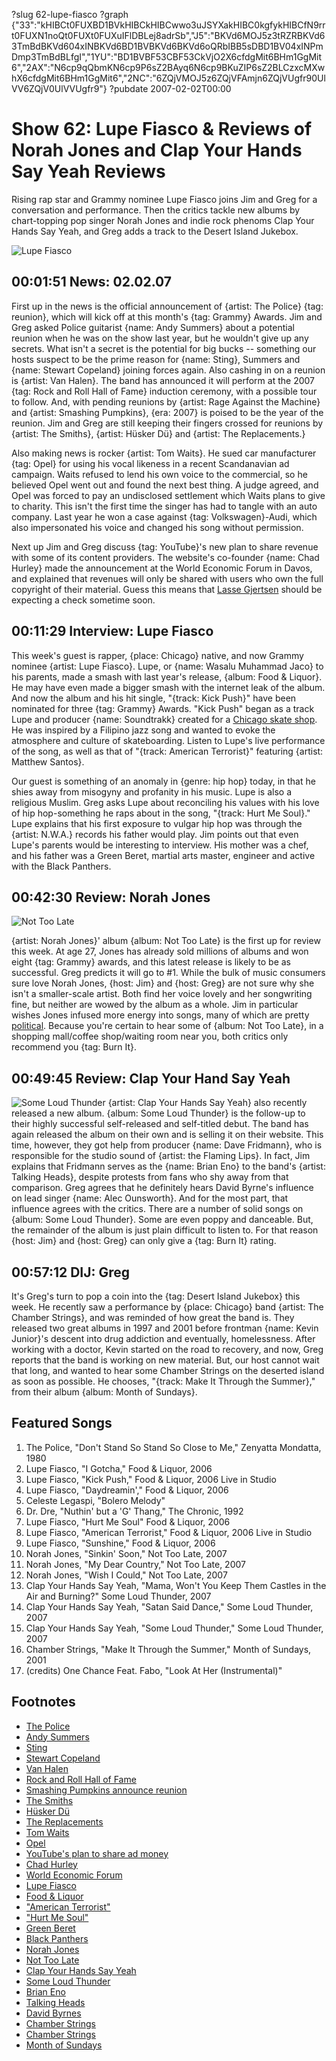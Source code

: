 ?slug 62-lupe-fiasco
?graph {"33":"kHIBCt0FUXBD1BVkHIBCkHIBCwwo3uJSYXakHIBC0kgfykHIBCfN9rrt0FUXN1noQt0FUXt0FUXuIFlDBLej8adrSb","J5":"BKVd6MOJ5z3tRZRBKVd63TmBdBKVd604xINBKVd6BD1BVBKVd6BKVd6oQRbIBB5sDBD1BV04xINPmDmp3TmBdBLfgI","1YU":"BD1BVBF53CBF53CkVjO2X6cfdgMit6BHm1GgMit6","2AX":"N6cp9qQbmKN6cp9P6sZ2BAyq6N6cp9BKuZIP6sZ2BLCzxcMXwhX6cfdgMit6BHm1GgMit6","2NC":"6ZQjVMOJ5z6ZQjVFAmjn6ZQjVUgfr90UlVV6ZQjV0UlVVUgfr9"}
?pubdate 2007-02-02T00:00

# Show 62: Lupe Fiasco & Reviews of Norah Jones and Clap Your Hands Say Yeah Reviews
Rising rap star and Grammy nominee Lupe Fiasco joins Jim and Greg for a conversation and performance. Then the critics tackle new albums by chart-topping pop singer Norah Jones and indie rock phenoms Clap Your Hands Say Yeah, and Greg adds a track to the Desert Island Jukebox.

![Lupe Fiasco](https://static.soundopinions.org/images/2007/lupefiasco.jpg)


## 00:01:51 News: 02.02.07
First up in the news is the official announcement of {artist: The Police} {tag: reunion}, which will kick off at this month's {tag: Grammy} Awards. Jim and Greg asked Police guitarist {name: Andy Summers} about a potential reunion when he was on the show last year, but he wouldn't give up any secrets. What isn't a secret is the potential for big bucks -- something our hosts suspect to be the prime reason for {name: Sting}, Summers and {name: Stewart Copeland} joining forces again. Also cashing in on a reunion is {artist: Van Halen}. The band has announced it will perform at the 2007 {tag: Rock and Roll Hall of Fame} induction ceremony, with a possible tour to follow. And, with pending reunions by {artist: Rage Against the Machine} and {artist: Smashing Pumpkins}, {era: 2007} is poised to be the year of the reunion. Jim and Greg are still keeping their fingers crossed for reunions by {artist: The Smiths}, {artist: Hüsker Dü} and {artist: The Replacements.}

Also making news is rocker {artist: Tom Waits}. He sued car manufacturer {tag: Opel} for using his vocal likeness in a recent Scandanavian ad campaign. Waits refused to lend his own voice to the commercial, so he believed Opel went out and found the next best thing. A judge agreed, and Opel was forced to pay an undisclosed settlement which Waits plans to give to charity. This isn't the first time the singer has had to tangle with an auto company. Last year he won a case against {tag: Volkswagen}-Audi, which also impersonated his voice and changed his song without permission. 

Next up Jim and Greg discuss {tag: YouTube}'s new plan to share revenue with some of its content providers. The website's co-founder {name: Chad Hurley} made the announcement at the World Economic Forum in Davos, and explained that revenues will only be shared with users who own the full copyright of their material. Guess this means that [Lasse Gjertsen](http://www.youtube.com/watch?v=JzqumbhfxRo&eurl) should be expecting a check sometime soon.

## 00:11:29 Interview: Lupe Fiasco
This week's guest is rapper, {place: Chicago} native, and now Grammy nominee {artist: Lupe Fiasco}. Lupe, or {name: Wasalu Muhammad Jaco} to his parents, made a smash with last year's release, {album: Food & Liquor}. He may have even made a bigger smash with the internet leak of the album. And now the album and his hit single, "{track: Kick Push}" have been nominated for three {tag: Grammy} Awards. "Kick Push" began as a track Lupe and producer {name: Soundtrakk} created for a [Chicago skate shop](http://www.upriseskateshop.com/). He was inspired by a Filipino jazz song and wanted to evoke the atmosphere and culture of skateboarding. Listen to Lupe's live performance of the song, as well as that of "{track: American Terrorist}" featuring {artist: Matthew Santos}. 

Our guest is something of an anomaly in {genre: hip hop} today, in that he shies away from misogyny and profanity in his music. Lupe is also a religious Muslim. Greg asks Lupe about reconciling his values with his love of hip hop-something he raps about in the song, "{track: Hurt Me Soul}." Lupe explains that his first exposure to vulgar hip hop was through the {artist: N.W.A.} records his father would play. Jim points out that even Lupe's parents would be interesting to interview. His mother was a chef, and his father was a Green Beret, martial arts master, engineer and active with the Black Panthers.

## 00:42:30 Review: Norah Jones
![Not Too Late](https://static.soundopinions.org/assets/62/1YU0.jpg)

{artist: Norah Jones}' album {album: Not Too Late} is the first up for review this week. At age 27, Jones has already sold millions of albums and won eight {tag: Grammy} awards, and this latest release is likely to be as successful. Greg predicts it will go to #1. While the bulk of music consumers sure love Norah Jones, {host: Jim} and {host: Greg} are not sure why she isn't a smaller-scale artist. Both find her voice lovely and her songwriting fine, but neither are wowed by the album as a whole. Jim in particular wishes Jones infused more energy into songs, many of which are pretty [political](http://www.lyrics4all.net/n/norah-jones/not-too-late/my-dear-country.php). Because you're certain to hear some of {album: Not Too Late}, in a shopping mall/coffee shop/waiting room near you, both critics only recommend you {tag: Burn It}. 

## 00:49:45 Review: Clap Your Hand Say Yeah
![Some Loud Thunder](https://static.soundopinions.org/assets/62/2AX0.jpg)
{artist: Clap Your Hands Say Yeah} also recently released a new album. {album: Some Loud Thunder} is the follow-up to their highly successful self-released and self-titled debut. The band has again released the album on their own and is selling it on their website. This time, however, they got help from producer {name: Dave Fridmann}, who is responsible for the studio sound of {artist: the Flaming Lips}. In fact, Jim explains that Fridmann serves as the {name: Brian Eno} to the band's {artist: Talking Heads}, despite protests from fans who shy away from that comparison. Greg agrees that he definitely hears David Byrne's influence on lead singer {name: Alec Ounsworth}. And for the most part, that influence agrees with the critics. There are a number of solid songs on {album: Some Loud Thunder}. Some are even poppy and danceable. But, the remainder of the album is just plain difficult to listen to. For that reason {host: Jim} and {host: Greg} can only give a {tag: Burn It} rating.

## 00:57:12 DIJ: Greg
It's Greg's turn to pop a coin into the {tag: Desert Island Jukebox} this week. He recently saw a performance by {place: Chicago} band {artist: The Chamber Strings}, and was reminded of how great the band is. They released two great albums in 1997 and 2001 before frontman {name: Kevin Junior}'s descent into drug addiction and eventually, homelessness. After working with a doctor, Kevin started on the road to recovery, and now, Greg reports that the band is working on new material. But, our host cannot wait that long, and wanted to hear some Chamber Strings on the deserted island as soon as possible. He chooses, "{track: Make It Through the Summer}," from their album {album: Month of Sundays}.

## Featured Songs
1. The Police, "Don't Stand So Stand So Close to Me," Zenyatta Mondatta, 1980 
2. Lupe Fiasco, "I Gotcha," Food & Liquor, 2006
3. Lupe Fiasco, "Kick Push," Food & Liquor, 2006 Live in Studio
4. Lupe Fiasco, "Daydreamin'," Food & Liquor, 2006
5. Celeste Legaspi, "Bolero Melody"
6. Dr. Dre, "Nuthin' but a 'G' Thang," The Chronic, 1992
7. Lupe Fiasco, "Hurt Me Soul" Food & Liquor, 2006
8. Lupe Fiasco, "American Terrorist," Food & Liquor, 2006 Live in Studio
9. Lupe Fiasco, "Sunshine," Food & Liquor, 2006 
10. Norah Jones, "Sinkin' Soon," Not Too Late, 2007 
11. Norah Jones, "My Dear Country," Not Too Late, 2007 
12. Norah Jones, "Wish I Could," Not Too Late, 2007
13. Clap Your Hands Say Yeah, "Mama, Won't You Keep Them Castles in the Air and Burning?" Some Loud Thunder, 2007 
14. Clap Your Hands Say Yeah, "Satan Said Dance," Some Loud Thunder, 2007
15. Clap Your Hands Say Yeah, "Some Loud Thunder," Some Loud Thunder, 2007
16. Chamber Strings, "Make It Through the Summer," Month of Sundays, 2001
17. (credits) One Chance Feat. Fabo, "Look At Her (Instrumental)"

## Footnotes
- [The Police](http://www.allmusic.com/cg/amg.dll?p=amg&sql=11:y69fs35ba3vg)
- [Andy Summers](http://www.andysummers.com/)
- [Sting](http://www.sting.com/)
- [Stewart Copeland](http://www.stewartcopeland.net/)
- [Van Halen](http://www.van-halen.com/)
- [Rock and Roll Hall of Fame](http://www.rockhall.com/)
- [Smashing Pumpkins announce reunion](http://www.nme.com/news/smashing-pumpkins/26081)
- [The Smiths](http://www.allmusic.com/cg/amg.dll?p=amg&sql=11:97yvad8kv8w4)
- [Hüsker Dü](http://www.allmusic.com/cg/amg.dll?p=amg&sql=11:51r67uu0h0jg)
- [The Replacements](http://en.wikipedia.org/wiki/The_Replacements)
- [Tom Waits](http://www.officialtomwaits.com/main.htm)
- [Opel](http://www.opel.com/flash.html)
- [YouTube's plan to share ad money](http://news.bbc.co.uk/2/hi/business/6305957.stm)
- [Chad Hurley](http://www.youtube.com/watch?v=QCVxQ_3Ejkg)
- [World Economic Forum](http://www.weforum.org/en/index.htm)
- [Lupe Fiasco](http://www.lupefiasco.com/)
- [Food & Liquor](http://www.metacritic.com/music/artists/fiascolupe/foodandliquor?q=lupe)
- ["American Terrorist"](http://www.azlyrics.com/lyrics/lupefiasco/americanterrorist.html)
- ["Hurt Me Soul"](http://www.azlyrics.com/lyrics/lupefiasco/hurtmesoul.html)
- [Green Beret](http://www.specialoperations.com/Army/Special_Forces/default.html)
- [Black Panthers](http://www.blackpanther.org/legacynew.htm)
- [Norah Jones](http://www.norahjones.com/)
- [Not Too Late](http://www.metacritic.com/music/artists/jonesnorah/nottoolate?q=norah%20jones)
- [Clap Your Hands Say Yeah](http://www.clapyourhandssayyeah.com/)
- [Some Loud Thunder](http://www.metacritic.com/music/artists/clapyourhandssayyeah/someloudthunder?q=clap%20your%20hands)
- [Brian Eno](http://www.enoweb.co.uk/)
- [Talking Heads](http://www.allmusic.com/cg/amg.dll?p=amg&sql=11:vxoibkk96ak0)
- [David Byrnes](http://www.davidbyrne.com/)
- [Chamber Strings](http://www.chicagotribune.com/entertainment/music/chi-0701190159jan19,1,4042548.story?coll=chi-ent_music-hed)
- [Chamber Strings](http://www.allmusic.com/cg/amg.dll?p=amg&sql=11:4xkvu3qhan2k~T1)
- [Month of Sundays](http://www.amazon.com/Month-Sundays-Chamber-Strings/dp/B00005AKGS)

